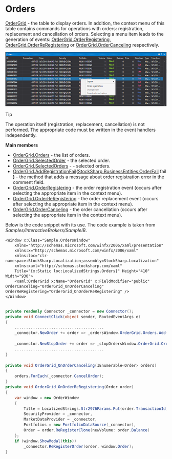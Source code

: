 # Orders

[OrderGrid](xref:StockSharp.Xaml.OrderGrid) \- the table to display orders. In addition, the context menu of this table contains commands for operations with orders: registration, replacement and cancellation of orders. Selecting a menu item leads to the generation of events: [OrderGrid.OrderRegistering](xref:StockSharp.Xaml.OrderGrid.OrderRegistering), [OrderGrid.OrderReRegistering](xref:StockSharp.Xaml.OrderGrid.OrderReRegistering) or [OrderGrid.OrderCanceling](xref:StockSharp.Xaml.OrderGrid.OrderCanceling) respectively.

![GUI OrderGrid](../../../../images/gui_ordergrid.png)

> [!TIP]
> The operation itself (registration, replacement, cancellation) is not performed. The appropriate code must be written in the event handlers independently.

**Main members**

- [OrderGrid.Orders](xref:StockSharp.Xaml.OrderGrid.Orders) \- the list of orders.
- [OrderGrid.SelectedOrder](xref:StockSharp.Xaml.OrderGrid.SelectedOrder) \- the selected order.
- [OrderGrid.SelectedOrders](xref:StockSharp.Xaml.OrderGrid.SelectedOrders) \- \- selected orders.
- [OrderGrid.AddRegistrationFail](xref:StockSharp.Xaml.OrderGrid.AddRegistrationFail(StockSharp.BusinessEntities.OrderFail))**(**[StockSharp.BusinessEntities.OrderFail](xref:StockSharp.BusinessEntities.OrderFail) fail **)** \- the method that adds a message about order registration error in the comment field.
- [OrderGrid.OrderRegistering](xref:StockSharp.Xaml.OrderGrid.OrderRegistering) \- the order registration event (occurs after selecting the appropriate item in the context menu).
- [OrderGrid.OrderReRegistering](xref:StockSharp.Xaml.OrderGrid.OrderReRegistering) \- the order replacement event (occurs after selecting the appropriate item in the context menu).
- [OrderGrid.OrderCanceling](xref:StockSharp.Xaml.OrderGrid.OrderCanceling) \- the order cancellation (occurs after selecting the appropriate item in the context menu).

Below is the code snippet with its use. The code example is taken from *Samples\/InteractiveBrokers\/SampleIB*. 

```xaml
<Window x:Class="Sample.OrdersWindow"
    xmlns="http://schemas.microsoft.com/winfx/2006/xaml/presentation"
    xmlns:x="http://schemas.microsoft.com/winfx/2006/xaml"
    xmlns:loc="clr-namespace:StockSharp.Localization;assembly=StockSharp.Localization"
    xmlns:xaml="http://schemas.stocksharp.com/xaml"
    Title="{x:Static loc:LocalizedStrings.Orders}" Height="410" Width="930">
	<xaml:OrderGrid x:Name="OrderGrid" x:FieldModifier="public" OrderCanceling="OrderGrid_OnOrderCanceling" OrderReRegistering="OrderGrid_OnOrderReRegistering" />
</Window>
	  				
```
```cs
private readonly Connector _connector = new Connector();
private void ConnectClick(object sender, RoutedEventArgs e)
{
 	.......................................	
	_connector.NewOrder += order => _ordersWindow.OrderGrid.Orders.Add(order);
	
	_connector.NewStopOrder += order => _stopOrdersWindow.OrderGrid.Orders.Add(order);
	.......................................			
}
              	
private void OrderGrid_OnOrderCanceling(IEnumerable<Order> orders)
{
	orders.ForEach(_connector.CancelOrder);
}
private void OrderGrid_OnOrderReRegistering(Order order)
{
	var window = new OrderWindow
	{
		Title = LocalizedStrings.Str2976Params.Put(order.TransactionId),
		SecurityProvider = _connector,
		MarketDataProvider = _connector,
		Portfolios = new PortfolioDataSource(_connector),
		Order = order.ReRegisterClone(newVolume: order.Balance)
	};
	if (window.ShowModal(this))
		_connector.ReRegisterOrder(order, window.Order);
}
	  				
```

